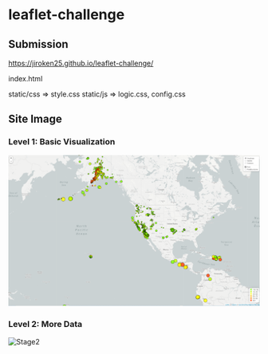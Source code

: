 # leaflet-challenge

## Submission

https://jiroken25.github.io/leaflet-challenge/

index.html


static/css => style.css
static/js => logic.css, config.css



## Site Image

### Level 1: Basic Visualization
![Stage1](/images/stage1.PNG)


### Level 2: More Data 
![Stage2](/images/stage2.gif)
